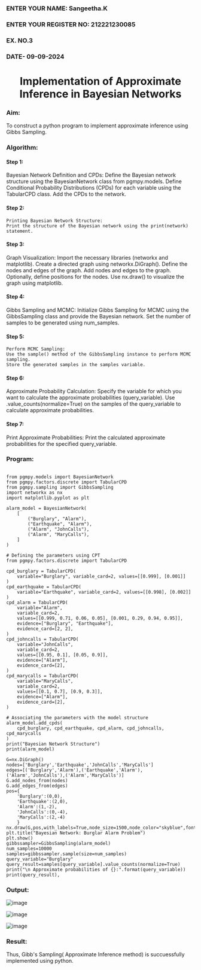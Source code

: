
<H3>ENTER YOUR NAME: Sangeetha.K</H3>
<H3>ENTER YOUR REGISTER NO: 212221230085</H3>
<H3>EX. NO.3</H3>
<H3>DATE- 09-09-2024</H3>
<H1 ALIGN =CENTER> Implementation of Approximate Inference in Bayesian Networks</H1>

### Aim: 
   To construct a python program to implement approximate inference using Gibbs Sampling.

### Algorithm:
   #### Step 1:
   Bayesian Network Definition and CPDs:
    Define the Bayesian network structure using the BayesianNetwork class from pgmpy.models.
    Define Conditional Probability Distributions (CPDs) for each variable using the TabularCPD class.
    Add the CPDs to the network.
   #### Step 2:
    Printing Bayesian Network Structure:
    Print the structure of the Bayesian network using the print(network) statement.
   
   #### Step 3: 
   Graph Visualization:
    Import the necessary libraries (networkx and matplotlib).
    Create a directed graph using networkx.DiGraph().
    Define the nodes and edges of the graph.
    Add nodes and edges to the graph.
    Optionally, define positions for the nodes.
    Use nx.draw() to visualize the graph using matplotlib.
   #### Step 4: 
   Gibbs Sampling and MCMC:
    Initialize Gibbs Sampling for MCMC using the GibbsSampling class and provide the Bayesian network.
    Set the number of samples to be generated using num_samples.
   #### Step 5:
    Perform MCMC Sampling:
    Use the sample() method of the GibbsSampling instance to perform MCMC sampling.
    Store the generated samples in the samples variable.
   #### Step 6:
   Approximate Probability Calculation:
    Specify the variable for which you want to calculate the approximate probabilities (query_variable).
    Use .value_counts(normalize=True) on the samples of the query_variable to calculate approximate probabilities.
   #### Step 7:
   Print Approximate Probabilities:
   Print the calculated approximate probabilities for the specified query_variable.


### Program:
```

from pgmpy.models import BayesianNetwork
from pgmpy.factors.discrete import TabularCPD
from pgmpy.sampling import GibbsSampling
import networkx as nx
import matplotlib.pyplot as plt
```
```
alarm_model = BayesianNetwork(
    [
        ("Burglary", "Alarm"),
        ("Earthquake", "Alarm"),
        ("Alarm", "JohnCalls"),
        ("Alarm", "MaryCalls"),
    ]
)

# Defining the parameters using CPT
from pgmpy.factors.discrete import TabularCPD

cpd_burglary = TabularCPD(
    variable="Burglary", variable_card=2, values=[[0.999], [0.001]]
)
cpd_earthquake = TabularCPD(
    variable="Earthquake", variable_card=2, values=[[0.998], [0.002]]
)
cpd_alarm = TabularCPD(
    variable="Alarm",
    variable_card=2,
    values=[[0.999, 0.71, 0.06, 0.05], [0.001, 0.29, 0.94, 0.95]],
    evidence=["Burglary", "Earthquake"],
    evidence_card=[2, 2],
)
cpd_johncalls = TabularCPD(
    variable="JohnCalls",
    variable_card=2,
    values=[[0.95, 0.1], [0.05, 0.9]],
    evidence=["Alarm"],
    evidence_card=[2],
)
cpd_marycalls = TabularCPD(
    variable="MaryCalls",
    variable_card=2,
    values=[[0.1, 0.7], [0.9, 0.3]],
    evidence=["Alarm"],
    evidence_card=[2],
)

# Associating the parameters with the model structure
alarm_model.add_cpds(
    cpd_burglary, cpd_earthquake, cpd_alarm, cpd_johncalls, cpd_marycalls
)
print("Bayesian Network Structure")
print(alarm_model)
```
```
G=nx.DiGraph()
nodes=['Burglary','Earthquake','JohnCalls','MaryCalls']
edges=[('Burglary','Alarm'),('Earthquake','Alarm'),('Alarm','JohnCalls'),('Alarm','MaryCalls')]
G.add_nodes_from(nodes)
G.add_edges_from(edges)
pos={
    'Burglary':(0,0),
    'Earthquake':(2,0),
    'Alarm':(1,-2),
    'JohnCalls':(0,-4),
    'MaryCalls':(2,-4)
    }
nx.draw(G,pos,with_labels=True,node_size=1500,node_color="skyblue",font_size=10,font_weight="bold",arrowsize=20)
plt.title("Bayesian Network: Burglar Alarm Problem")
plt.show()
gibbssampler=GibbsSampling(alarm_model)
num_samples=10000
samples=gibbssampler.sample(size=num_samples)
query_variable="Burglary"
query_result=samples[query_variable].value_counts(normalize=True)
print("\n Approximate probabilities of {}:".format(query_variable))
print(query_result),
```



### Output:

![image](https://github.com/user-attachments/assets/8c1e14dd-cad6-420e-aa09-4e6fb25691b6)

![image](https://github.com/user-attachments/assets/4982408a-e238-46d5-91ec-08107fc927ad)

![image](https://github.com/user-attachments/assets/3d851885-f978-4de4-98a8-90dba33aab59)


### Result:
Thus, Gibb's Sampling( Approximate Inference method) is succuessfully implemented using python.
